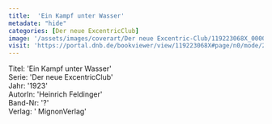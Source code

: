 ```yaml
---
title:  'Ein Kampf unter Wasser'
metadate: "hide"
categories: [Der neue ExcentricClub]
image: '/assets/images/coverart/Der neue Excentric-Club/119223068X_00000010.jpg'
visit: 'https://portal.dnb.de/bookviewer/view/119223068X#page/n0/mode/2up'
---
```

Titel: 'Ein Kampf unter Wasser' <br>
Serie: 'Der neue ExcentricClub' <br>
Jahr: '1923' <br>
AutorIn: 'Heinrich Feldinger' <br>
Band-Nr: '?' <br>
Verlag: ' MignonVerlag'